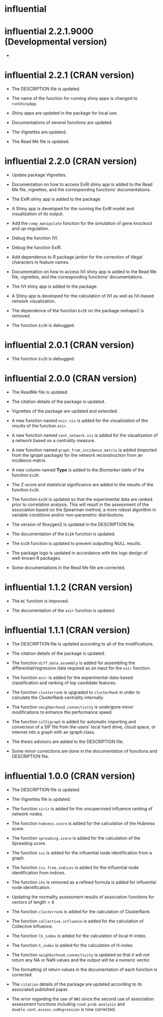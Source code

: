 influential
================

<!-- NEWS.md is generated from NEWS.Rmd. Please edit that file -->

# influential 2.2.1.9000 (Developmental version)

  - 
# influential 2.2.1 (CRAN version)

  - The DESCRIPTION file is updated.

  - The name of the function for running shiny apps is changed to
    `runShinyApp`.

  - Shiny apps are updated in the package for local use.

  - Documentations of several functions are updated.

  - The Vignettes are updated.

  - The Read Me file is updated.

# influential 2.2.0 (CRAN version)

  - Update package Vignettes.

  - Documentation on how to access ExIR shiny app is added to the Read
    Me file, vignettes, and the corresponding functions’ documentations.

  - The ExIR shiny app is added to the package.

  - A Shiny app is developed for the running the ExIR model and
    visualization of its output.

  - Add the `comp_manipulate` function for the simulation of gene
    knockout and up-regulation.

  - Debug the function IVI.

  - Debug the function ExIR.

  - Add dependence to R package janitor for the correction of illegal
    characters in feature names.

  - Documentation on how to access IVI shiny app is added to the Read Me
    file, vignettes, and the corresponding functions’ documentations.

  - The IVI shiny app is added to the package.

  - A Shiny app is developed for the calculation of IVI as well as
    IVI-based network visualization.

  - The dependence of the function `ExIR` on the package reshape2 is
    removed.

  - The function `ExIR` is debugged.

# influential 2.0.1 (CRAN version)

  - The function `ExIR` is debugged.

# influential 2.0.0 (CRAN version)

  - The ReadMe file is updated.

  - The citation details of the package is updated.

  - Vignettes of the package are updated and extended.

  - A new function named `exir.vis` is added for the visualization of
    the results of the function `exir.`

  - A new function named `cent_network.vis` is added for the
    visualization of a network based on a centrality measure.

  - A new function named `graph_from_incidence_matrix` is added
    (imported from the *igraph* package) for the network reconstruction
    from an incidence matrix.

  - A new column named **Type** is added to the *Biomarker* table of the
    function `ExIR`.

  - The Z-score and statistical significance are added to the results of
    the function `ExIR`.

  - The function `ExIR` is updated so that the experimental data are
    ranked prior to correlation analysis. This will result in the
    assessment of the association based on the Spearman method, a more
    robust algorithm in variable conditions and/or non-parametric
    distributions.

  - The version of Roxygen2 is updated in the DESCRIPTION file.

  - The documentation of the `ExIR` function is updated.

  - The `ExIR` function is updated to prevent outputting NULL results.

  - The package logo is updated in accordance with the logo design of
    well-known R packages.

  - Some documentations in the Read Me file are corrected.

# influential 1.1.2 (CRAN version)

  - The `NC` function is improved.

  - The documentation of the `exir` function is updated.

# influential 1.1.1 (CRAN version)

  - The DESCRIPTION file is updated according to all of the
    modifications.

  - The citation details of the package is updated.

  - The function `diff.data.assembly` is added for assembling the
    differential/regression data required as an input for the `exir`
    function.

  - The function `exir` is added for the experimental-data-based
    classification and ranking of top candidate features.

  - The function `clusterrank` is upgraded to `clusterRank` in order to
    calculate the ClusterRank centrality internally.

  - The function `neighborhood.connectivity` is undergone minor
    modifications to enhance the performance speed.

  - The function `sif2igraph` is added for automatic importing and
    conversion of a SIF file from the users’ local hard drive, cloud
    space, or internet into a graph with an igraph class.

  - The thesis advisors are added to the DESCRIPTION file.

  - Some minor corrections are done in the documentation of functions
    and DESCRIPTION file.

# influential 1.0.0 (CRAN version)

  - The DESCRIPTION file is updated.

  - The Vignettes file is updated.

  - The function `sirir` is added for the unsupervised influence ranking
    of network nodes.

  - The function `hubness.score` is added for the calculation of the
    Hubness score.

  - The function `spreading.score` is added for the calculation of the
    Spreading score.

  - The function `ivi` is added for the influential node identification
    from a graph.

  - The function `ivi.from.indices` is added for the influential node
    identification from indices.

  - The function `ihs` is removed as a refined formula is added for
    influential node identification.

  - Updating the normality assessment results of association functions
    for vectors of length \< 4

  - The function `clusterrank` is added for the calculation of
    ClusterRank.

  - The function `collective.influence` is added for the calculation of
    Collective Influence.

  - The function `lh_index` is added for the calculation of local
    H-index.

  - The function `h_index` is added for the calculation of H-index.

  - The function `neighborhood.connectivity` is updated so that it will
    not return any NA or NaN values and the output will be a numeric
    vector.

  - The formatting of return values in the documentation of each
    function is corrected.

  - The `citation` details of the package are updated according to its
    associated published paper.

  - The error regarding the use of `NNS` since the second use of
    association assessment functions including `cond.prob.analysis` and
    `double.cent.assess.noRegression` is now corrected.
